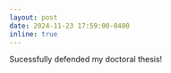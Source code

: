 ```yaml
---
layout: post
date: 2024-11-23 17:59:00-0400
inline: true
---
```

Sucessfully defended my doctoral thesis!